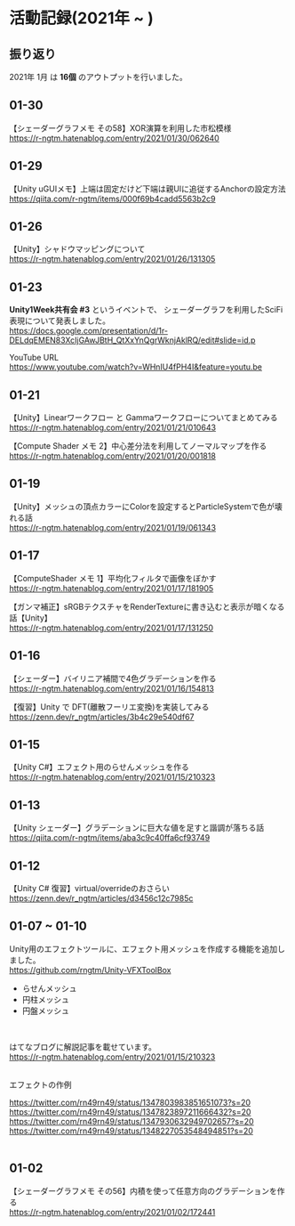 # 活動記録(2021年 ~ )

## 振り返り
2021年 1月 は **16個** のアウトプットを行いました。

## 01-30
【シェーダーグラフメモ その58】XOR演算を利用した市松模様<br>
https://r-ngtm.hatenablog.com/entry/2021/01/30/062640

## 01-29
【Unity uGUIメモ】上端は固定だけど下端は親UIに追従するAnchorの設定方法<br>
https://qiita.com/r-ngtm/items/000f69b4cadd5563b2c9

## 01-26
【Unity】シャドウマッピングについて<br>
https://r-ngtm.hatenablog.com/entry/2021/01/26/131305

## 01-23
**Unity1Week共有会 #3** というイベントで、
シェーダーグラフを利用したSciFi表現について発表しました。<br>
https://docs.google.com/presentation/d/1r-DELdqEMEN83XcIjGAwJBtH_QtXxYnQgrWknjAklRQ/edit#slide=id.p

YouTube URL<br>
https://www.youtube.com/watch?v=WHnIU4fPH4I&feature=youtu.be

## 01-21
【Unity】Linearワークフロー と Gammaワークフローについてまとめてみる<br>
https://r-ngtm.hatenablog.com/entry/2021/01/21/010643

【Compute Shader メモ 2】中心差分法を利用してノーマルマップを作る<br>
https://r-ngtm.hatenablog.com/entry/2021/01/20/001818

## 01-19
【Unity】メッシュの頂点カラーにColorを設定するとParticleSystemで色が壊れる話<br>
https://r-ngtm.hatenablog.com/entry/2021/01/19/061343

## 01-17
【ComputeShader メモ 1】平均化フィルタで画像をぼかす<br>
https://r-ngtm.hatenablog.com/entry/2021/01/17/181905

【ガンマ補正】sRGBテクスチャをRenderTextureに書き込むと表示が暗くなる話【Unity】<br>
https://r-ngtm.hatenablog.com/entry/2021/01/17/131250
<br>

## 01-16
【シェーダー】バイリニア補間で4色グラデーションを作る<br>
https://r-ngtm.hatenablog.com/entry/2021/01/16/154813

【復習】Unity で DFT(離散フーリエ変換)を実装してみる<br>
https://zenn.dev/r_ngtm/articles/3b4c29e540df67
<br>

## 01-15
【Unity C#】エフェクト用のらせんメッシュを作る<br>
https://r-ngtm.hatenablog.com/entry/2021/01/15/210323
<br>

## 01-13
【Unity シェーダー】グラデーションに巨大な値を足すと諧調が落ちる話<br>
https://qiita.com/r-ngtm/items/aba3c9c40ffa6cf93749
<br>

## 01-12
【Unity C# 復習】virtual/overrideのおさらい<br>
https://zenn.dev/r_ngtm/articles/d3456c12c7985c
<br>

## 01-07 ~ 01-10
Unity用のエフェクトツールに、エフェクト用メッシュを作成する機能を追加しました。<br>
https://github.com/rngtm/Unity-VFXToolBox<br>

- らせんメッシュ
- 円柱メッシュ
- 円盤メッシュ
<br>

はてなブログに解説記事を載せています。<br>
https://r-ngtm.hatenablog.com/entry/2021/01/15/210323 <br>

<br>
エフェクトの作例<br>

https://twitter.com/rn49rn49/status/1347803983851651073?s=20<br>
https://twitter.com/rn49rn49/status/1347823897211666432?s=20<br>
https://twitter.com/rn49rn49/status/1347930632949702657?s=20<br>
https://twitter.com/rn49rn49/status/1348227053548494851?s=20<br>
<br>

## 01-02
【シェーダーグラフメモ その56】内積を使って任意方向のグラデーションを作る<br>
https://r-ngtm.hatenablog.com/entry/2021/01/02/172441